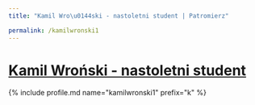 ```yaml
---
title: "Kamil Wro\u0144ski - nastoletni student | Patromierz"

permalink: /kamilwronski1
---
```


# [Kamil Wroński - nastoletni student](https://patronite.pl/kamilwronski1)

{% include profile.md name="kamilwronski1" prefix="k" %}

